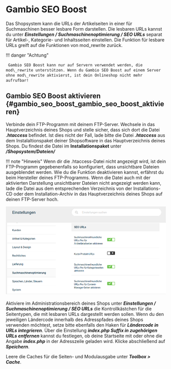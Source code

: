 # Gambio SEO Boost

Das Shopsystem kann die URLs der Artikelseiten in einer für Suchmaschinen besser lesbare Form darstellen. Die lesbaren URLs kannst du unter _**Einstellungen / Suchmaschinenoptimierung / SEO URLs**_ separat für Artikel-, Kategorie- und Inhaltsseiten einstellen. Die Funktion für lesbare URLs greift auf die Funktionen von mod\_rewrite zurück.

!!! danger "Achtung"

	 Gambio SEO Boost kann nur auf Servern verwendet werden, die mod\_rewrite unterstützen. Wenn du Gambio SEO Boost auf einem Server ohne mod\_rewrite aktivierst, ist dein Onlineshop nicht mehr aufrufbar!

## Gambio SEO Boost aktivieren {#gambio_seo_boost_gambio_seo_boost_aktivieren}

Verbinde dein FTP-Programm mit deinem FTP-Server. Wechsele in das Hauptverzeichnis deines Shops und stelle sicher, dass sich dort die Datei _**.htaccess**_ befindet. Ist dies nicht der Fall, lade bitte die Datei _**.htaccess**_ aus dem Instalaltionspaket deiner Shopsoftware in das Hauptverzeichnis deines Shops. Du findest die Datei im **Installationspaket** unter _**/Shopsystem/Dateien/**_

!!! note "Hinweis" 
	 Wenn dir die .htaccess-Datei nicht angezeigt wird, ist dein FTP-Programm gegebenenfalls so konfiguriert, dass unsichtbare Dateien ausgeblendet werden. Wie du die Funktion deaktivieren kannst, erfährst du beim Hersteller deines FTP-Programms. Wenn die Datei auch mit der aktivierten Darstellung unsichtbarer Dateien nicht angezeigt werden kann, lade die Datei aus dem entsprechenden Verzeichnis von der Installations-CD oder dem Installation-Archiv in das Hauptverzeichnis deines Shops auf deinen FTP-Server hoch.

![](../../Bilder/ErsteSchritte_GrundkonfigurationVornehmen_SEOBoostAktivieren.png "Gambio SEO Boost Einstellungen")

Aktiviere im Administrationsbereich deines Shops unter _**Einstellungen / Suchmaschinenoptimierung / SEO URLs**_ die Kontrollkästchen für die Seitentypen, die mit lesbaren URLs dargestellt werden sollen. Wenn du den jeweiligen Ländercode innerhalb des Adresspfades deines Shops verwenden möchtest, setze bitte ebenfalls den Haken für _**Ländercode in URLs integrieren**_. Über die Einstellung _**index.php Suffix in zugehörigen URLs entfernen**_ kannst du festlegen, ob deine Startseite mit oder ohne die Angabe _**index.php**_ in der Adresszeile geladen wird. Klicke abschließend auf _**Speichern**_.

Leere die Caches für die Seiten- und Modulausgabe unter _**Toolbox \> Cache**_.

